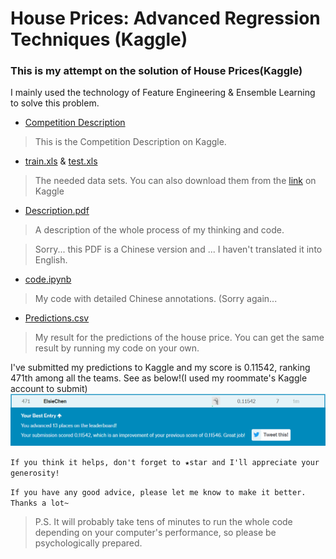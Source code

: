 # House Prices: Advanced Regression Techniques (Kaggle)
### This is my attempt on the solution of House Prices(Kaggle)

I mainly used the technology of Feature Engineering & Ensemble Learning to solve this problem.

* [Competition Description](https://www.kaggle.com/c/house-prices-advanced-regression-techniques/overview) 

> This is the Competition Description on Kaggle.

* [train.xls](https://github.com/Gaiss/House-Prices-Kaggle/blob/master/train.csv) & [test.xls](https://github.com/Gaiss/House-Prices-Kaggle/blob/master/train.csv) 

> The needed data sets. You can also download them from the [link](https://www.kaggle.com/c/house-prices-advanced-regression-techniques/data) on Kaggle

* [Description.pdf](https://github.com/Gaiss/House-Prices-Kaggle/blob/master/Description.pdf)

> A description of the whole process of my thinking and code.

> Sorry... this PDF is a Chinese version and ... I haven't translated it into English.

* [code.ipynb](https://github.com/Gaiss/House-Prices-Kaggle/blob/master/code.ipynb)

> My code with detailed Chinese annotations. (Sorry again...

* [Predictions.csv](https://github.com/Gaiss/House-Prices-Kaggle/blob/master/Predictions.csv)

> My result for the predictions of the house price. You can get the same result by running my code on your own.

I've submitted my predictions to Kaggle and my score is 0.11542, ranking 471th among all the teams. See as below!(I used my roommate's Kaggle account to submit)
![](https://github.com/Gaiss/House-Prices-Kaggle/blob/master/score%20%26%20rank.png)

`If you think it helps, don't forget to ★star and I'll appreciate your generosity!`

`If you have any good advice, please let me know to make it better. Thanks a lot~`

> P.S. It will probably take tens of minutes to run the whole code depending on your computer's performance, so please be psychologically prepared.
